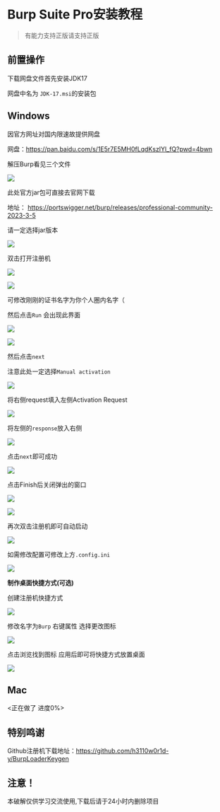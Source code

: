# Burp Suite Pro安装教程

> 有能力支持正版请支持正版

## 前置操作

下载网盘文件首先安装JDK17

网盘中名为 `JDK-17.msi`的安装包

## Windows

因官方网址对国内限速故提供网盘

网盘：https://pan.baidu.com/s/1E5r7E5MH0fLqdKszIYl_fQ?pwd=4bwn

解压Burp看见三个文件

![](https://nssctf.oss-cn-chengdu.aliyuncs.com/img/xmj/image-20230508201133588.png)

此处官方jar包可直接去官网下载

地址： https://portswigger.net/burp/releases/professional-community-2023-3-5

请一定选择jar版本

![](https://nssctf.oss-cn-chengdu.aliyuncs.com/img/xmj/image-20230508201456353.png)

双击打开注册机

![](https://nssctf.oss-cn-chengdu.aliyuncs.com/img/xmj/image-20230508202222837.png)

![](https://nssctf.oss-cn-chengdu.aliyuncs.com/img/xmj/image-20230508202659697.png)

可修改刚刚的证书名字为你个人圈内名字（

然后点击`Run` 会出现此界面

![](https://nssctf.oss-cn-chengdu.aliyuncs.com/img/xmj/image-20230508202842867.png)

![](https://nssctf.oss-cn-chengdu.aliyuncs.com/img/xmj/image-20230508202928054.png)

然后点击`next`

注意此处一定选择`Manual activation`

![](https://nssctf.oss-cn-chengdu.aliyuncs.com/img/xmj/image-20230508203019880.png)

将右侧request填入左侧Activation Request

![](https://nssctf.oss-cn-chengdu.aliyuncs.com/img/xmj/image-20230508203131575.png)

将左侧的`response`放入右侧

![](https://nssctf.oss-cn-chengdu.aliyuncs.com/img/xmj/image-20230508203254604.png)

点击`next`即可成功

![](https://nssctf.oss-cn-chengdu.aliyuncs.com/img/xmj/image-20230508203601755.png)

点击Finish后关闭弹出的窗口

![](https://nssctf.oss-cn-chengdu.aliyuncs.com/img/xmj/image-20230508203623986.png)

![](https://nssctf.oss-cn-chengdu.aliyuncs.com/img/xmj/image-20230508203700037.png)

再次双击注册机即可自动启动

![](https://nssctf.oss-cn-chengdu.aliyuncs.com/img/xmj/image-20230508203734021.png)

如需修改配置可修改上方`.config.ini`

![](https://nssctf.oss-cn-chengdu.aliyuncs.com/img/xmj/image-20230508203807838.png)

**制作桌面快捷方式(可选)**

创建注册机快捷方式

![](https://nssctf.oss-cn-chengdu.aliyuncs.com/img/xmj/image-20230508204001033.png)

修改名字为`Burp` 右键属性 选择更改图标

![](https://nssctf.oss-cn-chengdu.aliyuncs.com/img/xmj/image-20230508204032071.png)

点击浏览找到图标 应用后即可将快捷方式放置桌面

![](https://nssctf.oss-cn-chengdu.aliyuncs.com/img/xmj/image-20230508204115973.png)

## Mac

<正在做了 进度0%>

## 特别鸣谢

Github注册机下载地址：https://github.com/h3110w0r1d-y/BurpLoaderKeygen

## 注意！

本破解仅供学习交流使用,下载后请于24小时内删除项目